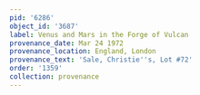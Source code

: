 ```yaml
---
pid: '6286'
object_id: '3687'
label: Venus and Mars in the Forge of Vulcan
provenance_date: Mar 24 1972
provenance_location: England, London
provenance_text: 'Sale, Christie''s, Lot #72'
order: '1359'
collection: provenance
---
```

